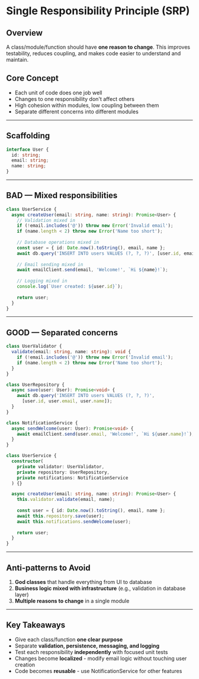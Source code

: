 # Single Responsibility Principle (SRP)

## Overview

A class/module/function should have **one reason to change**. This improves
testability, reduces coupling, and makes code easier to understand and maintain.

## Core Concept

- Each unit of code does one job well
- Changes to one responsibility don't affect others
- High cohesion within modules, low coupling between them
- Separate different concerns into different modules

---

## Scaffolding

```typescript
interface User {
  id: string;
  email: string;
  name: string;
}
```

---

## BAD — Mixed responsibilities

```typescript
class UserService {
  async createUser(email: string, name: string): Promise<User> {
    // Validation mixed in
    if (!email.includes('@')) throw new Error('Invalid email');
    if (name.length < 2) throw new Error('Name too short');
    
    // Database operations mixed in
    const user = { id: Date.now().toString(), email, name };
    await db.query('INSERT INTO users VALUES (?, ?, ?)', [user.id, email, name]);
    
    // Email sending mixed in
    await emailClient.send(email, 'Welcome!', `Hi ${name}!`);
    
    // Logging mixed in
    console.log(`User created: ${user.id}`);
    
    return user;
  }
}
```

---

## GOOD — Separated concerns

```typescript
class UserValidator {
  validate(email: string, name: string): void {
    if (!email.includes('@')) throw new Error('Invalid email');
    if (name.length < 2) throw new Error('Name too short');
  }
}

class UserRepository {
  async save(user: User): Promise<void> {
    await db.query('INSERT INTO users VALUES (?, ?, ?)', 
      [user.id, user.email, user.name]);
  }
}

class NotificationService {
  async sendWelcome(user: User): Promise<void> {
    await emailClient.send(user.email, 'Welcome!', `Hi ${user.name}!`);
  }
}

class UserService {
  constructor(
    private validator: UserValidator,
    private repository: UserRepository,
    private notifications: NotificationService
  ) {}

  async createUser(email: string, name: string): Promise<User> {
    this.validator.validate(email, name);
    
    const user = { id: Date.now().toString(), email, name };
    await this.repository.save(user);
    await this.notifications.sendWelcome(user);
    
    return user;
  }
}
```

---

## Anti-patterns to Avoid

1. **God classes** that handle everything from UI to database
2. **Business logic mixed with infrastructure**
(e.g., validation in database layer)
3. **Multiple reasons to change** in a single module

---

## Key Takeaways

- Give each class/function **one clear purpose**
- Separate **validation, persistence, messaging, and logging**
- Test each responsibility **independently** with focused unit tests
- Changes become **localized** - modify email logic
without touching user creation
- Code becomes **reusable** - use NotificationService for other features
